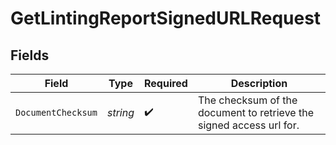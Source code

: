 # GetLintingReportSignedURLRequest


## Fields

| Field                                                               | Type                                                                | Required                                                            | Description                                                         |
| ------------------------------------------------------------------- | ------------------------------------------------------------------- | ------------------------------------------------------------------- | ------------------------------------------------------------------- |
| `DocumentChecksum`                                                  | *string*                                                            | :heavy_check_mark:                                                  | The checksum of the document to retrieve the signed access url for. |